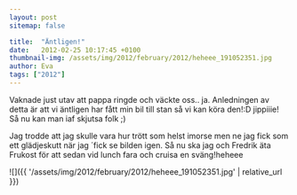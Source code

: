 ```yaml
---
layout: post
sitemap: false

title:  "Äntligen!"
date:   2012-02-25 10:17:45 +0100
thumbnail-img: /assets/img/2012/february/2012/heheee_191052351.jpg
author: Eva
tags: ["2012"]
---
```


Vaknade just utav att pappa ringde och väckte oss.. ja. Anledningen av detta är att vi äntligen har fått min bil till stan så vi kan köra den!:D jippiiie! Så nu kan man iaf skjutsa folk ;) 

Jag trodde att jag skulle vara hur trött som helst imorse men ne jag fick som ett glädjeskutt när jag ´fick se bilden igen. Så nu ska jag och Fredrik äta Frukost för att sedan vid lunch fara och cruisa en sväng!heheee

![]({{ '/assets/img/2012/february/2012/heheee_191052351.jpg'  | relative_url }})

